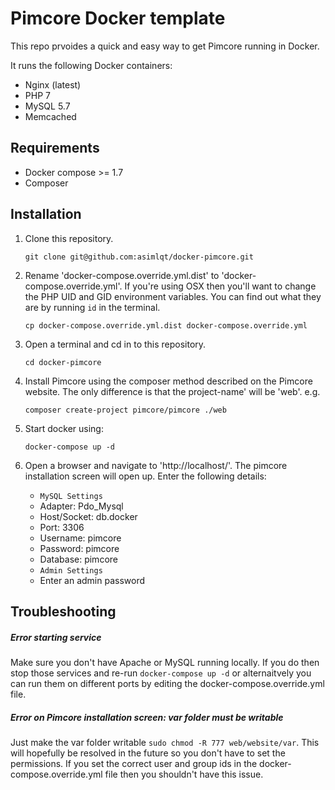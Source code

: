 # Pimcore Docker template

This repo prvoides a quick and easy way to get Pimcore running in Docker.

It runs the following Docker containers:

- Nginx (latest)
- PHP 7
- MySQL 5.7
- Memcached

## Requirements

* Docker compose >= 1.7
* Composer

## Installation

1. Clone this repository.

    ```
    git clone git@github.com:asimlqt/docker-pimcore.git
    ```

2. Rename 'docker-compose.override.yml.dist' to 'docker-compose.override.yml'. If you're using OSX then you'll want to change the PHP UID and GID environment variables. You can find out what they are by running `id` in the terminal.

    ```
    cp docker-compose.override.yml.dist docker-compose.override.yml
    ```

3. Open a terminal and cd in to this repository.

    ```
    cd docker-pimcore
    ```

4. Install Pimcore using the composer method described on the Pimcore website. The only difference is that the project-name' will be 'web'. e.g.

    ```
    composer create-project pimcore/pimcore ./web
    ```

5. Start docker using:

    ```
    docker-compose up -d
    ```

6. Open a browser and navigate to 'http://localhost/'. The pimcore installation screen will open up. Enter the following details:
    - `MySQL Settings`
    - Adapter: Pdo_Mysql
    - Host/Socket: db.docker
    - Port: 3306
    - Username: pimcore
    - Password: pimcore
    - Database: pimcore
    - `Admin Settings`
    - Enter an admin password

## Troubleshooting
##### Error starting service 
Make sure you don't have Apache or MySQL running locally. If you do then stop those services and re-run `docker-compose up -d` or alternaitvely you can run them on different ports by editing the docker-compose.override.yml file. 

##### Error on Pimcore installation screen: var folder must be writable
Just make the var folder writable `sudo chmod -R 777 web/website/var`. This will hopefully be resolved in the future so you don't have to set the permissions. If you set the correct user and group ids in the docker-compose.override.yml file then you shouldn't have this issue.